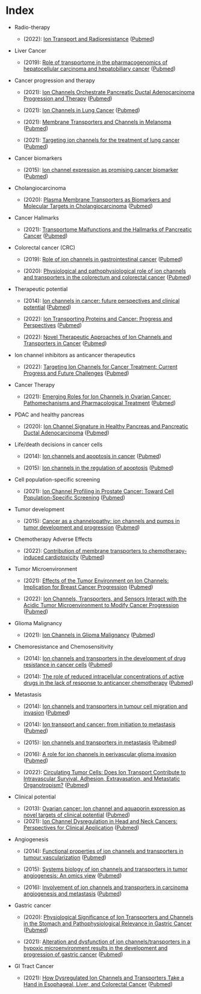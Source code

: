 # Index 

- Radio-therapy
  - (2022): [Ion Transport and Radioresistance](https://doi.org/10.1007/112_2020_33) ([Pubmed](https://pubmed.ncbi.nlm.nih.gov/32737751))
- Liver Cancer
  - (2019): [Role of transportome in the pharmacogenomics of hepatocellular carcinoma and hepatobiliary cancer](https://doi.org/10.2217/PGS-2019-0033) ([Pubmed](https://pubmed.ncbi.nlm.nih.gov/31486734))
- Cancer progression and therapy
  - (2021): [Ion Channels Orchestrate Pancreatic Ductal Adenocarcinoma Progression and Therapy](https://doi.org/10.3389/FPHAR.2020.586599) ([Pubmed](https://pubmed.ncbi.nlm.nih.gov/33841132))
  - (2021): [Ion Channels in Lung Cancer](https://doi.org/10.1007/112_2020_29) ([Pubmed](https://pubmed.ncbi.nlm.nih.gov/32772273))

  - (2021): [Membrane Transporters and Channels in Melanoma](https://doi.org/10.1007/112_2020_17) ([Pubmed](https://pubmed.ncbi.nlm.nih.gov/32737752))

  - (2021): [Targeting ion channels for the treatment of lung cancer](https://doi.org/10.1016/J.BBCAN.2021.188629) ([Pubmed](https://pubmed.ncbi.nlm.nih.gov/34610420))

- Cancer biomarkers
  - (2015): [Ion channel expression as promising cancer biomarker](https://doi.org/10.1016/J.BBAMEM.2014.12.016) ([Pubmed](https://pubmed.ncbi.nlm.nih.gov/25542783))
- Cholangiocarcinoma
  - (2020): [Plasma Membrane Transporters as Biomarkers and Molecular Targets in Cholangiocarcinoma](https://doi.org/10.3390/CELLS9020498) ([Pubmed](https://pubmed.ncbi.nlm.nih.gov/32098199))
- Cancer Hallmarks
  - (2021): [Transportome Malfunctions and the Hallmarks of Pancreatic Cancer](https://doi.org/10.1007/112_2020_20) ([Pubmed](https://pubmed.ncbi.nlm.nih.gov/32770395))
- Colorectal cancer (CRC)
  - (2019): [Role of ion channels in gastrointestinal cancer](https://doi.org/10.3748/WJG.V25.I38.5732) ([Pubmed](https://pubmed.ncbi.nlm.nih.gov/31636470))

  - (2020): [Physiological and pathophysiological role of ion channels and transporters in the colorectum and colorectal cancer](https://doi.org/10.1111/JCMM.15600) ([Pubmed](https://pubmed.ncbi.nlm.nih.gov/32662230))
- Therapeutic potential
  - (2014): [Ion channels in cancer: future perspectives and clinical potential](https://doi.org/10.1098/RSTB.2013.0108) ([Pubmed](https://pubmed.ncbi.nlm.nih.gov/24493756))

  - (2022): [Ion Transporting Proteins and Cancer: Progress and Perspectives](https://doi.org/10.1007/112_2021_66) ([Pubmed](https://pubmed.ncbi.nlm.nih.gov/35018530))

  - (2022): [Novel Therapeutic Approaches of Ion Channels and Transporters in Cancer](https://doi.org/10.1007/112_2020_28) ([Pubmed](https://pubmed.ncbi.nlm.nih.gov/32715321))
- Ion channel inhibitors as anticancer therapeutics
  - (2022): [Targeting Ion Channels for Cancer Treatment: Current Progress and Future Challenges](https://doi.org/10.1007/112_2020_46) ([Pubmed](https://pubmed.ncbi.nlm.nih.gov/32865696))
- Cancer Therapy
  - (2021): [Emerging Roles for Ion Channels in Ovarian Cancer: Pathomechanisms and Pharmacological Treatment](https://doi.org/10.3390/CANCERS13040668) ([Pubmed](https://pubmed.ncbi.nlm.nih.gov/33562306))
- PDAC and healthy pancreas
  - (2020): [Ion Channel Signature in Healthy Pancreas and Pancreatic Ductal Adenocarcinoma](https://doi.org/10.3389/FPHAR.2020.568993) ([Pubmed](https://pubmed.ncbi.nlm.nih.gov/33178018))
- Life/death decisions in cancer cells 
  - (2014): [Ion channels and apoptosis in cancer](https://doi.org/10.1098/RSTB.2013.0104) ([Pubmed](https://pubmed.ncbi.nlm.nih.gov/24493752))

  - (2015): [Ion channels in the regulation of apoptosis](https://doi.org/10.1016/J.BBAMEM.2014.10.030) ([Pubmed](https://pubmed.ncbi.nlm.nih.gov/25450339))
- Cell population-specific screening
  - (2021): [Ion Channel Profiling in Prostate Cancer: Toward Cell Population-Specific Screening](https://doi.org/10.1007/112_2020_22) ([Pubmed](https://pubmed.ncbi.nlm.nih.gov/32737754))
- Tumor development
  - (2015): [Cancer as a channelopathy: ion channels and pumps in tumor development and progression](https://doi.org/10.3389/FNCEL.2015.00086) ([Pubmed](https://pubmed.ncbi.nlm.nih.gov/25852478))
- Chemotherapy Adverse Effects
  - (2022): [Contribution of membrane transporters to chemotherapy-induced cardiotoxicity](https://doi.org/10.1111/BCPT.13635) ([Pubmed](https://pubmed.ncbi.nlm.nih.gov/34237188))
- Tumor Microenvironment
  - (2021): [Effects of the Tumor Environment on Ion Channels: Implication for Breast Cancer Progression](https://doi.org/10.1007/112_2020_19) ([Pubmed](https://pubmed.ncbi.nlm.nih.gov/32761457))

  - (2022): [Ion Channels, Transporters, and Sensors Interact with the Acidic Tumor Microenvironment to Modify Cancer Progression](https://doi.org/10.1007/112_2021_63) ([Pubmed](https://pubmed.ncbi.nlm.nih.gov/34291319))
- Glioma Malignancy
  - (2021): [Ion Channels in Glioma Malignancy](https://doi.org/10.1007/112_2020_44) ([Pubmed](https://pubmed.ncbi.nlm.nih.gov/32930879))
- Chemoresistance and Chemosensitivity
  - (2014): [Ion channels and transporters in the development of drug resistance in cancer cells](https://doi.org/10.1098/RSTB.2013.0109) ([Pubmed](https://pubmed.ncbi.nlm.nih.gov/24493757))

  - (2014): [The role of reduced intracellular concentrations of active drugs in the lack of response to anticancer chemotherapy](https://doi.org/10.1038/APS.2013.131) ([Pubmed](https://pubmed.ncbi.nlm.nih.gov/24317012))
- Metastasis
  - (2014): [Ion channels and transporters in tumour cell migration and invasion](https://doi.org/10.1098/RSTB.2013.0102) ([Pubmed](https://pubmed.ncbi.nlm.nih.gov/24493750))

  - (2014): [Ion transport and cancer: from initiation to metastasis](https://doi.org/10.1098/RSTB.2013.0092) ([Pubmed](https://pubmed.ncbi.nlm.nih.gov/24493741))

  - (2015): [Ion channels and transporters in metastasis](https://doi.org/10.1016/J.BBAMEM.2014.11.012) ([Pubmed](https://pubmed.ncbi.nlm.nih.gov/25445667))

  - (2016): [A role for ion channels in perivascular glioma invasion](https://doi.org/10.1007/S00249-016-1154-X) ([Pubmed](https://pubmed.ncbi.nlm.nih.gov/27424110))
  - (2022): [Circulating Tumor Cells: Does Ion Transport Contribute to Intravascular Survival, Adhesion, Extravasation, and Metastatic Organotropism?](https://doi.org/10.1007/112_2021_68) ([Pubmed](https://pubmed.ncbi.nlm.nih.gov/35137308))

- Clinical potential
  - (2013): [Ovarian cancer: Ion channel and aquaporin expression as novel targets of clinical potential](https://doi.org/10.1016/J.EJCA.2013.03.016) ([Pubmed](https://pubmed.ncbi.nlm.nih.gov/23683551))
  - (2021): [Ion Channel Dysregulation in Head and Neck Cancers: Perspectives for Clinical Application](https://doi.org/10.1007/112_2020_38) ([Pubmed](https://pubmed.ncbi.nlm.nih.gov/32789787))

- Angiogenesis
  - (2014): [Functional properties of ion channels and transporters in tumour vascularization](https://doi.org/10.1098/RSTB.2013.0103) ([Pubmed](https://pubmed.ncbi.nlm.nih.gov/24493751))
  - (2015): [Systems biology of ion channels and transporters in tumor angiogenesis: An omics view](https://doi.org/10.1016/J.BBAMEM.2014.10.031) ([Pubmed](https://pubmed.ncbi.nlm.nih.gov/25450338))

  - (2016): [Involvement of ion channels and transporters in carcinoma angiogenesis and metastasis](https://doi.org/10.1152/AJPCELL.00218.2015) ([Pubmed](https://pubmed.ncbi.nlm.nih.gov/26791487))

- Gastric cancer
  - (2020): [Physiological Significance of Ion Transporters and Channels in the Stomach and Pathophysiological Relevance in Gastric Cancer](https://doi.org/10.1155/2020/2869138) ([Pubmed](https://pubmed.ncbi.nlm.nih.gov/32104192))

  - (2021): [Alteration and dysfunction of ion channels/transporters in a hypoxic microenvironment results in the development and progression of gastric cancer](https://doi.org/10.1007/S13402-021-00604-1) ([Pubmed](https://pubmed.ncbi.nlm.nih.gov/33856653))
- GI Tract Cancer
  - (2021): [How Dysregulated Ion Channels and Transporters Take a Hand in Esophageal, Liver, and Colorectal Cancer](https://doi.org/10.1007/112_2020_41) ([Pubmed](https://pubmed.ncbi.nlm.nih.gov/32875386))